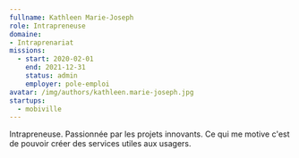 ```yaml
---
fullname: Kathleen Marie-Joseph
role: Intrapreneuse
domaine:
- Intraprenariat
missions:
  - start: 2020-02-01
    end: 2021-12-31
    status: admin
    employer: pole-emploi
avatar: /img/authors/kathleen.marie-joseph.jpg
startups:
  - mobiville
---
```


Intrapreneuse. Passionnée par les projets innovants. Ce qui me motive c'est de pouvoir créer des services utiles aux usagers.
